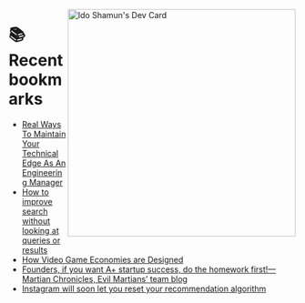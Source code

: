 <a href="https://app.daily.dev/idoshamun"><img src="https://api.daily.dev/devcards/v2/28849d86070e4c099c877ab6837c61f0.png?type=default&r=auy" align="right" width="400" alt="Ido Shamun's Dev Card"/></a>

# 📚 Recent bookmarks
<!-- BOOKMARKS:START -->
- [Real Ways To Maintain Your Technical Edge As An Engineering Manager](https://app.daily.dev/posts/cJzKA3BPT?utm_source=rss&utm_medium=bookmarks&utm_campaign=28849d86070e4c099c877ab6837c61f0)
- [How to improve search without looking at queries or results](https://app.daily.dev/posts/sgjc0pGCL?utm_source=rss&utm_medium=bookmarks&utm_campaign=28849d86070e4c099c877ab6837c61f0)
- [How Video Game Economies are Designed](https://app.daily.dev/posts/X8EixCqzl?utm_source=rss&utm_medium=bookmarks&utm_campaign=28849d86070e4c099c877ab6837c61f0)
- [Founders, if you want A+ startup success, do the homework first!—Martian Chronicles, Evil Martians’ team blog](https://app.daily.dev/posts/ZEmafDBkh?utm_source=rss&utm_medium=bookmarks&utm_campaign=28849d86070e4c099c877ab6837c61f0)
- [Instagram will soon let you reset your recommendation algorithm](https://app.daily.dev/posts/adjHB50rj?utm_source=rss&utm_medium=bookmarks&utm_campaign=28849d86070e4c099c877ab6837c61f0)
<!-- BOOKMARKS:END -->
